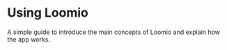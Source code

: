 # Using Loomio

A simple guide to introduce the main concepts of Loomio and explain how the app works.
